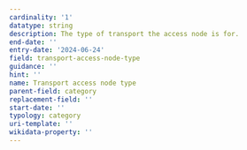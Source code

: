 ```yaml
---
cardinality: '1'
datatype: string
description: The type of transport the access node is for.
end-date: ''
entry-date: '2024-06-24'
field: transport-access-node-type
guidance: ''
hint: ''
name: Transport access node type
parent-field: category
replacement-field: ''
start-date: ''
typology: category
uri-template: ''
wikidata-property: ''
---
```


